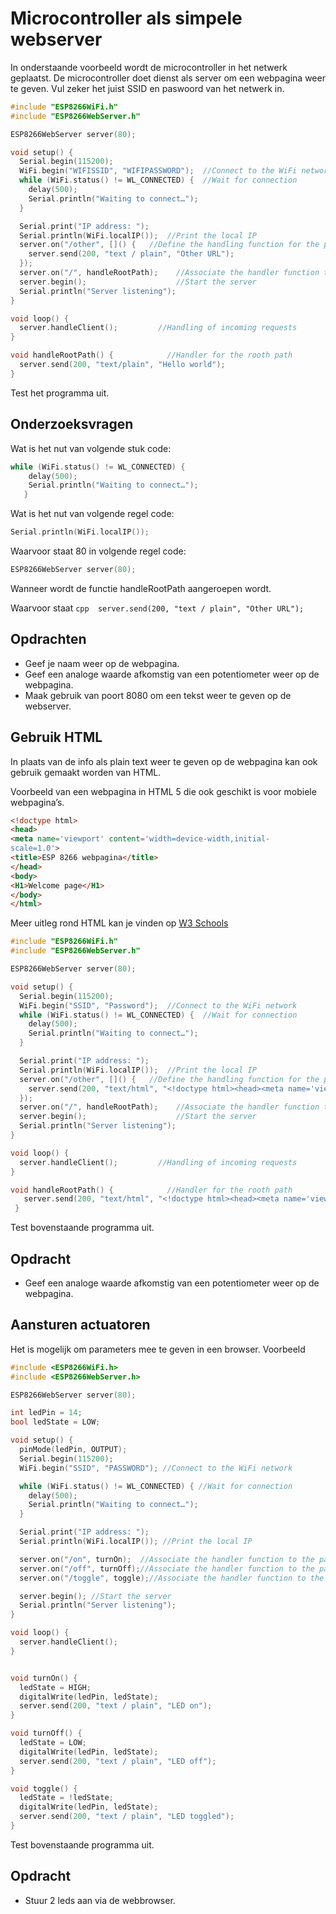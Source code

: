 #	Microcontroller als simpele webserver

In onderstaande voorbeeld wordt de microcontroller in het netwerk geplaatst. De microcontroller doet dienst als server om een webpagina weer te geven. Vul zeker het juist SSID en paswoord van het netwerk in.

```cpp 
#include "ESP8266WiFi.h"
#include "ESP8266WebServer.h"

ESP8266WebServer server(80);

void setup() {
  Serial.begin(115200);
  WiFi.begin("WIFISSID", "WIFIPASSWORD");  //Connect to the WiFi network
  while (WiFi.status() != WL_CONNECTED) {  //Wait for connection
    delay(500);
    Serial.println("Waiting to connect…");
  }

  Serial.print("IP address: ");
  Serial.println(WiFi.localIP());  //Print the local IP
  server.on("/other", []() {   //Define the handling function for the path
    server.send(200, "text / plain", "Other URL");
  });
  server.on("/", handleRootPath);    //Associate the handler function to the path
  server.begin();                    //Start the server
  Serial.println("Server listening");
}

void loop() {
  server.handleClient();         //Handling of incoming requests
}

void handleRootPath() {            //Handler for the rooth path
  server.send(200, "text/plain", "Hello world");
}
```

Test het programma uit.

## Onderzoeksvragen

Wat is het nut van volgende stuk code:

```cpp 
while (WiFi.status() != WL_CONNECTED) {  
    delay(500);
    Serial.println("Waiting to connect…");
   }
```


Wat is het nut van volgende regel code:
```cpp 
Serial.println(WiFi.localIP());
```	

Waarvoor staat 80 in volgende regel code:
```cpp 
ESP8266WebServer server(80);
```	
Wanneer wordt de functie handleRootPath aangeroepen wordt.


Waarvoor staat ```cpp  server.send(200, "text / plain", "Other URL"); ```	

## Opdrachten
* Geef je naam weer op de webpagina.
*	Geef een analoge waarde afkomstig van een potentiometer weer op de webpagina. 
*	Maak gebruik van poort 8080 om een tekst weer te geven op de webserver. 

##	Gebruik HTML

In plaats van de info als plain text weer te geven op de webpagina kan ook gebruik gemaakt worden van HTML.

Voorbeeld van een webpagina in HTML 5 die ook geschikt is voor mobiele webpagina’s.

```html
<!doctype html>
<head>
<meta name='viewport' content='width=device-width,initial-
scale=1.0'>
<title>ESP 8266 webpagina</title>
</head> 
<body> 
<H1>Welcome page</H1> 
</body>
</html>
```	

Meer uitleg rond HTML kan je vinden op [W3 Schools](https://www.w3schools.com/html/default.asp)

```cpp
#include "ESP8266WiFi.h"
#include "ESP8266WebServer.h"

ESP8266WebServer server(80);

void setup() {
  Serial.begin(115200);
  WiFi.begin("SSID", "Password");  //Connect to the WiFi network
  while (WiFi.status() != WL_CONNECTED) {  //Wait for connection
    delay(500);
    Serial.println("Waiting to connect…");
  }

  Serial.print("IP address: ");
  Serial.println(WiFi.localIP());  //Print the local IP
  server.on("/other", []() {   //Define the handling function for the path
    server.send(200, "text/html", "<!doctype html><head><meta name='viewport' content='width=device-width,initial-scale=1.0'><title>ESP 8266 webpagina</title></head> <body> <H1>Welcome page</H1>  </body></html>");
  });
  server.on("/", handleRootPath);    //Associate the handler function to the path
  server.begin();                    //Start the server
  Serial.println("Server listening");
}

void loop() {
  server.handleClient();         //Handling of incoming requests
}

void handleRootPath() {            //Handler for the rooth path
   server.send(200, "text/html", "<!doctype html><head><meta name='viewport' content='width=device-width,initial-scale=1.0'><title>ESP 8266 webpagina</title></head> <body> <H1>Welcome page</H1>  </body></html>");
 }
```
Test bovenstaande programma uit.

## Opdracht
*	Geef een analoge waarde afkomstig van een potentiometer weer op de webpagina. 

##	Aansturen actuatoren

Het is mogelijk om parameters mee te geven in een browser. Voorbeeld

```cpp 
#include <ESP8266WiFi.h>
#include <ESP8266WebServer.h>

ESP8266WebServer server(80);

int ledPin = 14;
bool ledState = LOW;

void setup() {
  pinMode(ledPin, OUTPUT);
  Serial.begin(115200);
  WiFi.begin("SSID", "PASSWORD"); //Connect to the WiFi network

  while (WiFi.status() != WL_CONNECTED) { //Wait for connection
    delay(500);
    Serial.println("Waiting to connect…");
  }

  Serial.print("IP address: ");
  Serial.println(WiFi.localIP()); //Print the local IP

  server.on("/on", turnOn);  //Associate the handler function to the path
  server.on("/off", turnOff);//Associate the handler function to the path
  server.on("/toggle", toggle);//Associate the handler function to the path

  server.begin(); //Start the server
  Serial.println("Server listening");
}

void loop() {
  server.handleClient();
}


void turnOn() {
  ledState = HIGH;
  digitalWrite(ledPin, ledState);
  server.send(200, "text / plain", "LED on");
}

void turnOff() {
  ledState = LOW;
  digitalWrite(ledPin, ledState);
  server.send(200, "text / plain", "LED off");
}

void toggle() {
  ledState = !ledState;
  digitalWrite(ledPin, ledState);
  server.send(200, "text / plain", "LED toggled");
}
```

Test bovenstaande programma uit.

## Opdracht
*	Stuur 2 leds aan via de webbrowser.

